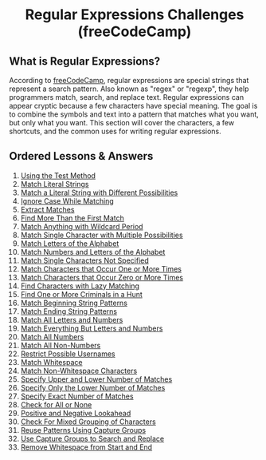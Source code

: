<h1 align="center">
Regular Expressions Challenges (freeCodeCamp)
</h1>
<h2>
What is Regular Expressions?
</h2>

According to [freeCodeCamp](https://www.freecodecamp.org/), regular expressions are special strings that represent a search pattern. Also known as "regex" or "regexp", they help programmers match, search, and replace text. Regular expressions can appear cryptic because a few characters have special meaning. The goal is to combine the symbols and text into a pattern that matches what you want, but only what you want. This section will cover the characters, a few shortcuts, and the common uses for writing regular expressions.

<h2>
Ordered Lessons & Answers
</h2>

1. [Using the Test Method](https://github.com/Davigl/regular-expressions-js/blob/master/using-the-test-method.js)
1. [Match Literal Strings](https://github.com/Davigl/regular-expressions-js/blob/master/match-literal-strings.js)
1. [Match a Literal String with Different Possibilities](https://github.com/Davigl/regular-expressions-js/blob/master/match-a-literal-string-with-different-possibilities.js)
1. [Ignore Case While Matching](https://github.com/Davigl/regular-expressions-js/blob/master/ignore-case-while-matching.js)
1. [Extract Matches](https://github.com/Davigl/regular-expressions-js/blob/master/extract-matches.js)
1. [Find More Than the First Match](https://github.com/Davigl/regular-expressions-js/blob/master/find-more-than-the-first-match.js)
1. [Match Anything with Wildcard Period](https://github.com/Davigl/regular-expressions-js/blob/master/match-anything-with-wildcard-period.js)
1. [Match Single Character with Multiple Possibilities](https://github.com/Davigl/regular-expressions-js/blob/master/match-single-character-with-multiple-possibilities.js)
1. [Match Letters of the Alphabet](https://github.com/Davigl/regular-expressions-js/blob/master/match-letters-of-the-alphabet.js)
1. [Match Numbers and Letters of the Alphabet](https://github.com/Davigl/regular-expressions-js/blob/master/match-numbers-and-letters-of-the-alphabet.js)
1. [Match Single Characters Not Specified](https://github.com/Davigl/regular-expressions-js/blob/master/match-single-characters-not-specified.js)
1. [Match Characters that Occur One or More Times](https://github.com/Davigl/regular-expressions-js/blob/master/match-characters-that-occur-one-or-more-times.js)
1. [Match Characters that Occur Zero or More Times](https://github.com/Davigl/regular-expressions-js/blob/master/match-characters-that-occur-zero-or-more-times.js)
1. [Find Characters with Lazy Matching](https://github.com/Davigl/regular-expressions-js/blob/master/find-characters-with-lazy-matching.js)
1. [Find One or More Criminals in a Hunt](https://github.com/Davigl/regular-expressions-js/blob/master/find-one-or-more-criminals-in-a-hunt.js)
1. [Match Beginning String Patterns](https://github.com/Davigl/regular-expressions-js/blob/master/match-beginning-string-patterns.js)
1. [Match Ending String Patterns](https://github.com/Davigl/regular-expressions-js/blob/master/match-ending-string-patterns.js)
1. [Match All Letters and Numbers](https://github.com/Davigl/regular-expressions-js/blob/master/match-all-letters-and-numbers.js)
1. [Match Everything But Letters and Numbers](https://github.com/Davigl/regular-expressions-js/blob/master/match-everything-but-letters-and-numbers.js)
1. [Match All Numbers](https://github.com/Davigl/regular-expressions-js/blob/master/match-all-numbers.js)
1. [Match All Non-Numbers](https://github.com/Davigl/regular-expressions-js/blob/master/match-all-non-numbers.js)
1. [Restrict Possible Usernames](https://github.com/Davigl/regular-expressions-js/blob/master/restrict-possible-usernames.js)
1. [Match Whitespace](https://github.com/Davigl/regular-expressions-js/blob/master/match-whitespace.js)
1. [Match Non-Whitespace Characters](https://github.com/Davigl/regular-expressions-js/blob/master/match-non-whitespace-characters.js)
1. [Specify Upper and Lower Number of Matches](https://github.com/Davigl/regular-expressions-js/blob/master/specify-upper-and-lower-number-of-matches.js)
1. [Specify Only the Lower Number of Matches](https://github.com/Davigl/regular-expressions-js/blob/master/specify-only-the-lower-number-of-matches.js)
1. [Specify Exact Number of Matches](https://github.com/Davigl/regular-expressions-js/blob/master/specify-exact-number-of-matches.js)
1. [Check for All or None](https://github.com/Davigl/regular-expressions-js/blob/master/check-for-all-or-none.js)
1. [Positive and Negative Lookahead](https://github.com/Davigl/regular-expressions-js/blob/master/positive-and-negative-lookahead.js)
1. [Check For Mixed Grouping of Characters](https://github.com/Davigl/regular-expressions-js/blob/master/check-for-mixed-grouping-of-characters.js)
1. [Reuse Patterns Using Capture Groups](https://github.com/Davigl/regular-expressions-js/blob/master/reuse-patterns-using-capture-groups.js)
1. [Use Capture Groups to Search and Replace](https://github.com/Davigl/regular-expressions-js/blob/master/use-capture-groups-to-search-and-replace.js)
1. [Remove Whitespace from Start and End](https://github.com/Davigl/regular-expressions-js/blob/master/remove-whitespace-from-start-and-end.js)
